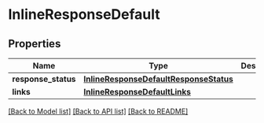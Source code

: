 # InlineResponseDefault

## Properties
Name | Type | Description | Notes
------------ | ------------- | ------------- | -------------
**response_status** | [**InlineResponseDefaultResponseStatus**](InlineResponseDefaultResponseStatus.md) |  | [optional] 
**links** | [**InlineResponseDefaultLinks**](InlineResponseDefaultLinks.md) |  | [optional] 

[[Back to Model list]](../README.md#documentation-for-models) [[Back to API list]](../README.md#documentation-for-api-endpoints) [[Back to README]](../README.md)


